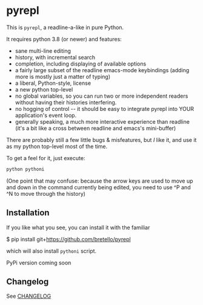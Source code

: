# pyrepl

This is `pyrepl`, a readline-a-like in pure Python.

It requires python 3.8 (or newer) and features:

- sane multi-line editing
- history, with incremental search
- completion, including displaying of available options
- a fairly large subset of the readline emacs-mode keybindings
  (adding more is mostly just a matter of typing)
- a liberal, Python-style, license
- a new python top-level
- no global variables, so you can run two or more independent readers
  without having their histories interfering.
- no hogging of control -- it should be easy to integrate pyrepl into
  YOUR application's event loop.
- generally speaking, a much more interactive experience than readline
  (it's a bit like a cross between readline and emacs's mini-buffer)

There are probably still a few little bugs & misfeatures, but _I_ like
it, and use it as my python top-level most of the time.

To get a feel for it, just execute:

```bash
python pythoni
```

(One point that may confuse: because the arrow keys are used to move
up and down in the command currently being edited, you need to use ^P
and ^N to move through the history)

## Installation

If you like what you see, you can install it with the familiar

$ pip install git+https://github.com/bretello/pyrepl

which will also install `pythoni` script.

PyPi version coming soon

## Changelog

See [CHANGELOG](/CHANGELOG)
